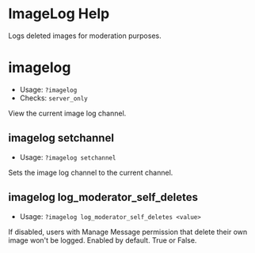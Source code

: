 # ImageLog Help

Logs deleted images for moderation purposes.

# imagelog
 - Usage: `?imagelog `
 - Checks: `server_only`

View the current image log channel.

## imagelog setchannel
 - Usage: `?imagelog setchannel `

Sets the image log channel to the current channel.

## imagelog log_moderator_self_deletes
 - Usage: `?imagelog log_moderator_self_deletes <value> `

If disabled, users with Manage Message permission that delete their own image won't be logged. Enabled by default. True or False.

